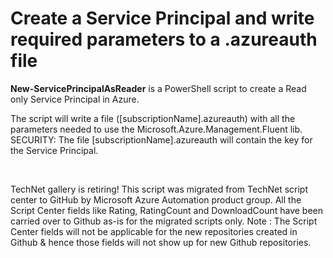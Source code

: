 ﻿Create a Service Principal and write required parameters to a .azureauth file
=============================================================================

            

**New-ServicePrincipalAsReader** is a PowerShell script to create a Read only Service Principal in Azure.


The script will write a file ([subscriptionName].azureauth) with all the parameters needed to use the Microsoft.Azure.Management.Fluent lib.
SECURITY: The file [subscriptionName].azureauth will contain the key for the Service Principal.

 

        
    
TechNet gallery is retiring! This script was migrated from TechNet script center to GitHub by Microsoft Azure Automation product group. All the Script Center fields like Rating, RatingCount and DownloadCount have been carried over to Github as-is for the migrated scripts only. Note : The Script Center fields will not be applicable for the new repositories created in Github & hence those fields will not show up for new Github repositories.
